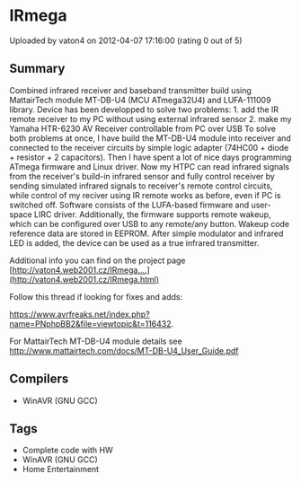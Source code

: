 # IRmega

Uploaded by vaton4 on 2012-04-07 17:16:00 (rating 0 out of 5)

## Summary

Combined infrared receiver and baseband transmitter build using MattairTech module MT-DB-U4 (MCU ATmega32U4) and LUFA-111009 library. Device has been developped to solve two problems: 1. add the IR remote receiver to my PC without using external infrared sensor 2. make my Yamaha HTR-6230 AV Receiver controllable from PC over USB To solve both problems at once, I have build the MT-DB-U4 module into receiver and connected to the receiver circuits by simple logic adapter (74HC00 + diode + resistor + 2 capacitors). Then I have spent a lot of nice days programming ATmega firmware and Linux driver. Now my HTPC can read infrared signals from the receiver's build-in infrared sensor and fully control receiver by sending simulated infrared signals to receiver's remote control circuits, while control of my reciver using IR remote works as before, even if PC is switched off. Software consists of the LUFA-based firmware and user-space LIRC driver. Additionally, the firmware supports remote wakeup, which can be configured over USB to any remote/any button. Wakeup code reference data are stored in EEPROM. After simple modulator and infrared LED is added, the device can be used as a true infrared transmitter.


Additional info you can find on the project page [http://vaton4.web2001.cz/IRmega....](http://vaton4.web2001.cz/IRmega.html)


Follow this thread if looking for fixes and adds:


<https://www.avrfreaks.net/index.php?name=PNphpBB2&file=viewtopic&t=116432>.


For MattairTech MT-DB-U4 module details see <http://www.mattairtech.com/docs/MT-DB-U4_User_Guide.pdf>

## Compilers

- WinAVR (GNU GCC)

## Tags

- Complete code with HW
- WinAVR (GNU GCC)
- Home Entertainment
